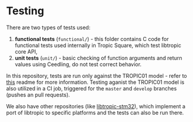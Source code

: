 # Testing
There are two types of tests used:
1. **functional tests** (`functional/`) - this folder contains C code for functional tests used internally in Tropic Square, which test libtropic core API,
2. **unit tests** (`unit/`) - basic checking of function arguments and return values using Ceedling, do not test correct behavior.

In this repository, tests are run only against the TROPIC01 model - refer to [this](../tropic01_model/README.md) readme for more information. Testing aganist the TROPIC01 model is also utilized in a CI job, triggered for the `master` and `develop` branches (pushes an pull requests).

We also have other repositories (like [libtropic-stm32](https://github.com/tropicsquare/libtropic-stm32)), which implement a port of libtropic to specific platforms and the tests can also be run there.

